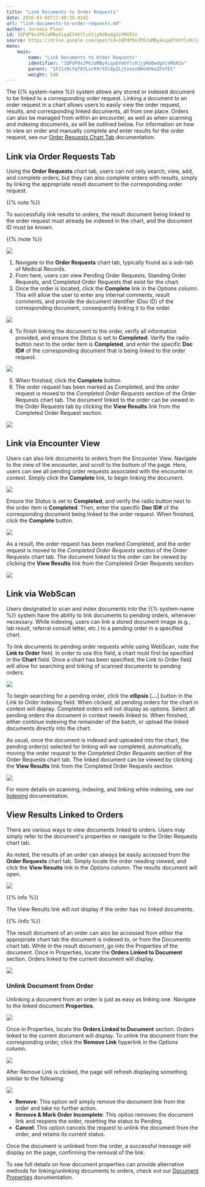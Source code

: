 ```yaml
---
title: "Link Documents to Order Requests"
date: 2020-03-06T17:48:39.034Z
url: "link-documents-to-order-requests.md"
author: Jeremia Ploor
id: 1QPdP9x2P6JaMBy4iqaEYmhYlcHJjyRd0wdgXiVMGR2o
source: https://drive.google.com/open?id=1QPdP9x2P6JaMBy4iqaEYmhYlcHJjyRd0wdgXiVMGR2o
menu:
    main:
        name: "Link Documents to Order Requests"
        identifier: "1QPdP9x2P6JaMBy4iqaEYmhYlcHJjyRd0wdgXiVMGR2o"
        parent: "1F21zNiYq703LscR9rtGl8pZLjtxvozONvXhkaZFefEI"
        weight: 540
---
```

The {{% system-name %}} system allows any stored or indexed document to be linked to a corresponding order request. Linking a document to an order request in a chart allows users to easily view the order request, results, and corresponding linked documents, all from one place. Orders can also be managed from within an encounter, as well as when scanning and indexing documents, as will be outlined below. For information on how to view an order and manually complete and enter results for the order request, see our [Order Requests Chart Tab](orders-view-recent.md) documentation.

## Link via Order Requests Tab

Using the **Order Requests** chart tab, users can not only search, view, add, and complete orders, but they can also complete orders with results, simply by linking the appropriate result document to the corresponding order request.

{{% note %}}

To successfully link results to orders, the result document being linked to the order request must already be indexed in the chart, and the document ID must be known.

{{% /note %}}


![](external_files/eb31f53f47445c8b63ef0675db2d3bdb.png)
1. Navigate to the <strong>Order Requests</strong> chart tab, typically found as a sub-tab of Medical Records.
2. From here, users can view Pending Order Requests, Standing Order Requests, and Completed Order Requests that exist for the chart.
3. Once the order is located, click the <strong>Complete</strong> link in the Options column. This will allow the user to enter any internal comments, result comments, and provide the document identifier (Doc ID) of the corresponding document, consequently linking it to the order.

![](external_files/25a1be60a8aa2bccbbabb14c7a5e0758.png)

4. To finish linking the document to the order, verify all information provided, and ensure the <em>Status</em> is set to <strong>Completed</strong>. Verify the radio button next to the order item is <strong>Completed</strong>, and enter the specific <strong>Doc ID#</strong> of the corresponding document that is being linked to the order request.

![](external_files/1503ebf202f21027ba9c3767e890a48d.png)

5. When finished, click the <strong>Complete</strong> button.
6. The order request has been marked as Completed, and the order request is moved to the <em>Completed</em> <em>Order Requests</em> section of the Order Requests chart tab. The document linked to the order can be viewed in the Order Requests tab by clicking the <strong>View Results</strong> link from the Completed Order Request section.

![](external_files/938786a3dfe4a9bc7264e931bedab9b0.png)

## Link via Encounter View

Users can also link documents to orders from the Encounter View. Navigate to the view of the encounter, and scroll to the bottom of the page. Here, users can see all pending order requests associated with the encounter in context. Simply click the **Complete** link, to begin linking the document.

![](external_files/a548c8362e89e2cbb9695456c1335254.png)

Ensure the *Status* is set to **Completed**, and verify the radio button next to the order item is **Completed**. Then, enter the specific **Doc ID#** of the corresponding document being linked to the order request. When finished, click the **Complete** button.

![](external_files/bd5c04d1f54a140d0d0bdc3a185428fd.png)

As a result, the order request has been marked Completed, and the order request is moved to the *Completed* *Order Requests* section of the Order Requests chart tab. The document linked to the order can be viewed by clicking the **View Results** link from the Completed Order Requests section.

![](external_files/938786a3dfe4a9bc7264e931bedab9b0.png)

## Link via WebScan

Users designated to scan and index documents into the {{% system-name %}} system have the ability to link documents to pending orders, whenever necessary. While indexing, users can link a stored document image (e.g., lab result, referral consult letter, etc.) to a pending order in a specified chart.

To link documents to pending order requests while using WebScan, note the **Link to Order** field. In order to use this field, a chart must first be specified in the **Chart** field. Once a chart has been specified, the Link to Order field will allow for searching and linking of scanned documents to pending orders.

![](external_files/a8a8d1ea7d28a64c3475fbde5d7f54c9.png)

To begin searching for a pending order, click the **ellipsis** [**…**] button in the *Link to Order* indexing field. When clicked, all pending orders for the chart in context will display. Completed orders will not display as options. Select all pending orders the document in context needs linked to. When finished, either continue indexing the remainder of the batch, or upload the linked documents directly into the chart.

As usual, once the document is indexed and uploaded into the chart, the pending order(s) selected for linking will we completed, automatically, moving the order request to the *Completed* *Order Requests* section of the Order Requests chart tab. The linked document can be viewed by clicking the **View Results** link from the Completed Order Requests section.

![](external_files/938786a3dfe4a9bc7264e931bedab9b0.png)

For more details on scanning, indexing, and linking while indexing, see our [Indexing](indexing.md) documentation.

## View Results Linked to Orders

There are various ways to view documents linked to orders. Users may simply refer to the document's properties or navigate to the Order Requests chart tab.

As noted, the results of an order can always be easily accessed from the **Order Requests** chart tab. Simply locate the order needing viewed, and click the **View Results** link in the *Options* column. The results document will open.

![](external_files/938786a3dfe4a9bc7264e931bedab9b0.png)

{{% info %}}

The View Results link will not display if the order has no linked documents.

{{% /info %}}


The result document of an order can also be accessed from either the appropriate chart tab the document is indexed to, or from the Documents chart tab. While in the result document, go into the Properties of the document. Once in Properties, locate the **Orders Linked to Document** section. Orders linked to the current document will display.

![](external_files/891e99407cf23ee665dcc7220179a783.png)

### Unlink Document from Order

Unlinking a document from an order is just as easy as linking one. Navigate to the linked document **Properties**.

![](external_files/b380929ae41649aabe7ceb0e77a13977.png)

Once in Properties, locate the **Orders Linked to Document** section. Orders linked to the current document will display. To unlink the document from the corresponding order, click the **Remove Link** hyperlink in the *Options* column.

![](external_files/c014b614eab52e419514cd1a1065c274.png)

After Remove Link is clicked, the page will refresh displaying something similar to the following:

![](external_files/407dd2407e92b24983d01d62ef24b9d4.png)

* <strong>Remove</strong>: This option will simply remove the document link from the order and take no further action.
* <strong>Remove & Mark Order Incomplete</strong>: This option removes the document link and reopens the order, resetting the status to Pending.
* <strong>Cancel</strong>: This option cancels the request to unlink the document from the order, and retains its current status.

Once the document is unlinked from the order, a successful message will display on the page, confirming the removal of the link.

To see full details on how document properties can provide alternative methods for linking/unlinking documents to orders, check out our [Document Properties](document-properties.md) documentation.

